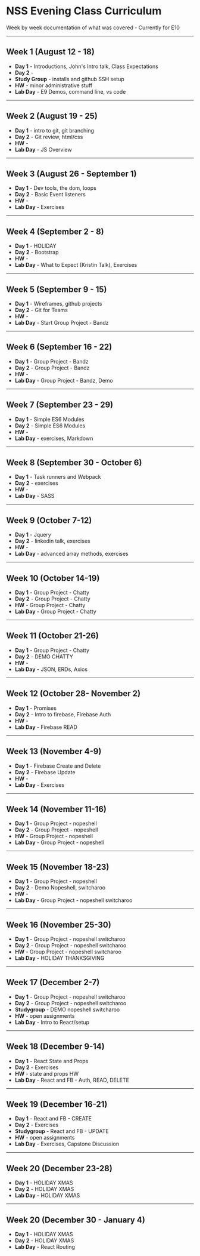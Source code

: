 # NSS Evening Class Curriculum

Week by week documentation of what was covered - Currently for E10

***

## Week 1 (August 12 - 18)
* **Day 1** - Introductions, John's Intro talk, Class Expectations
* **Day 2** -
* **Study Group** - installs and github SSH setup
* **HW** - minor administrative stuff
* **Lab Day** - E9 Demos, command line, vs code

***

## Week 2 (August 19 - 25)
* **Day 1** - intro to git, git branching
* **Day 2** - Git review, html/css
* **HW** -
* **Lab Day** - JS Overview

***

## Week 3 (August 26 - September 1)
* **Day 1** - Dev tools, the dom, loops
* **Day 2** - Basic Event listeners
* **HW** -
* **Lab Day** - Exercises

***

## Week 4 (September 2 - 8)
* **Day 1** - HOLIDAY
* **Day 2** - Bootstrap
* **HW** -
* **Lab Day** - What to Expect (Kristin Talk), Exercises

***

## Week 5 (September 9 - 15)
* **Day 1** - Wireframes, github projects
* **Day 2** - Git for Teams
* **HW** -
* **Lab Day** - Start Group Project - Bandz

***

## Week 6 (September 16 - 22)
* **Day 1** - Group Project - Bandz
* **Day 2** - Group Project - Bandz
* **HW** -
* **Lab Day** - Group Project - Bandz, Demo

***

## Week 7 (September 23 - 29)
* **Day 1** - Simple ES6 Modules
* **Day 2** - Simple ES6 Modules
* **HW** -
* **Lab Day** - exercises, Markdown

***

## Week 8 (September 30 - October 6)
* **Day 1** - Task runners and Webpack
* **Day 2** - exercises
* **HW** -
* **Lab Day** - SASS

***

## Week 9 (October 7-12)
* **Day 1** - Jquery
* **Day 2** - linkedin talk, exercises
* **HW** -
* **Lab Day** - advanced array methods, exercises

***

## Week 10 (October 14-19)
* **Day 1** - Group Project - Chatty
* **Day 2** - Group Project - Chatty
* **HW** - Group Project - Chatty
* **Lab Day** - Group Project - Chatty

***

## Week 11 (October 21-26)
* **Day 1** - Group Project - Chatty
* **Day 2** - DEMO CHATTY
* **HW** -
* **Lab Day** - JSON, ERDs, Axios

***

## Week 12 (October 28- November 2)
* **Day 1** - Promises
* **Day 2** - Intro to firebase, Firebase Auth
* **HW** -
* **Lab Day** - Firebase READ

***

## Week 13 (November 4-9)
* **Day 1** - Firebase Create and Delete
* **Day 2** - Firebase Update
* **HW** -
* **Lab Day** - Exercises

***

## Week 14 (November 11-16)
* **Day 1** - Group Project - nopeshell
* **Day 2** - Group Project - nopeshell
* **HW** - Group Project - nopeshell
* **Lab Day** - Group Project - nopeshell

***

## Week 15 (November 18-23)
* **Day 1** - Group Project - nopeshell
* **Day 2** - Demo Nopeshell, switcharoo
* **HW** -
* **Lab Day** - Group Project - nopeshell switcharoo

***

## Week 16 (November 25-30)
* **Day 1** - Group Project - nopeshell switcharoo
* **Day 2** - Group Project - nopeshell switcharoo
* **HW** - Group Project - nopeshell switcharoo
* **Lab Day** - HOLIDAY THANKSGIVING

***

## Week 17 (December 2-7)
* **Day 1** - Group Project - nopeshell switcharoo
* **Day 2** - Group Project - nopeshell switcharoo
* **Studygroup** - DEMO nopeshell switcharoo
* **HW** - open assignments
* **Lab Day** - Intro to React/setup

***

## Week 18 (December 9-14)
* **Day 1** - React State and Props
* **Day 2** - Exercises
* **HW** - state and props HW
* **Lab Day** - React and FB - Auth, READ, DELETE

***

## Week 19 (December 16-21)
* **Day 1** - React and FB - CREATE
* **Day 2** - Exercises
* **Studygroup** - React and FB - UPDATE
* **HW** - open assignments
* **Lab Day** - Exercises, Capstone Discussion

***

## Week 20 (December 23-28)
* **Day 1** - HOLIDAY XMAS
* **Day 2** - HOLIDAY XMAS
* **Lab Day** - HOLIDAY XMAS

***

## Week 20 (December 30 - January 4)
* **Day 1** - HOLIDAY XMAS
* **Day 2** - HOLIDAY XMAS
* **Lab Day** - React Routing
